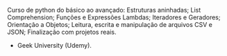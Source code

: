 Curso de python do básico ao avançado: Estruturas aninhadas; List Comprehension; Funções e Expressões Lambdas; Iteradores e Geradores; Orientação a Objetos; Leitura, escrita e manipulação de arquivos CSV e JSON; Finalização com projetos reais.
  - Geek University (Udemy).
